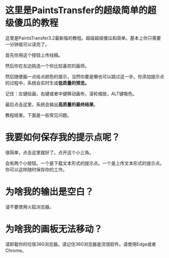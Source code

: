 # 这里是PaintsTransfer的超级简单的超级傻瓜的教程

这里是PaintsTransfer3.2最新版的教程。超级超级傻瓜和简单。基本上你只需要一分钟就可以读完了。

首先你用这个按钮上传线稿。

然后你在左边挑选一个你比较喜欢的画师。

然后随便画一点给点颜色的提示，当然你要是懒也可以跳过这一步。你添加提示点的过程中，系统会实时生成**低质量的预览。**

记住：左键绘画，右键或者中键移动画布，滚轮缩放，ALT键吸色。

最后点击这里，系统会输出**高质量的最终结果**。

教程结束。下面是一些常见问题。

# 我要如何保存我的提示点呢？

很简单，点击这里就好了。点开这个小三角。

会有两个小按钮。一个是下载文本形式的提示点。一个是上传文本形式的提示点。你可以这样随时保存你的工作。

# 为啥我的输出是空白？

请不要使用火狐浏览器。

# 为啥我的画板无法移动？

请卸载你的垃圾360浏览器。请记住360浏览器是流氓软件。请使用Edge或者Chrome。

